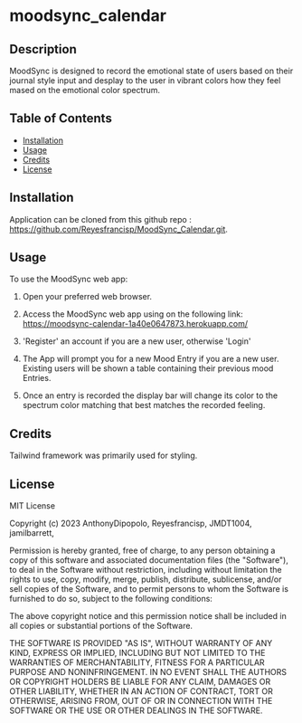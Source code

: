 # moodsync_calendar

## Description
MoodSync is designed to record the emotional state of users based on their journal style input and desplay to the user in vibrant colors how they feel mased on the emotional color spectrum.

## Table of Contents

- [Installation](#installation)
- [Usage](#usage)
- [Credits](#credits)
- [License](#license)


## Installation
Application can be cloned from this github repo : https://github.com/Reyesfrancisp/MoodSync_Calendar.git.


## Usage
To use the MoodSync web app:

1. Open your preferred web browser.

2. Access the MoodSync web app using on the following link: https://moodsync-calendar-1a40e0647873.herokuapp.com/

3. 'Register' an account if you are a new user, otherwise 'Login' 

4. The App will prompt you for a new Mood Entry if you are a new user. Existing users will be shown a table containing their previous mood Entries.

5. Once an entry is recorded the display bar will change its color to the spectrum color matching that best matches the recorded feeling.  


## Credits

Tailwind framework was primarily used for styling. 

## License
MIT License

Copyright (c) 2023 AnthonyDipopolo, Reyesfrancisp, JMDT1004, jamilbarrett,

Permission is hereby granted, free of charge, to any person obtaining a copy
of this software and associated documentation files (the "Software"), to deal
in the Software without restriction, including without limitation the rights
to use, copy, modify, merge, publish, distribute, sublicense, and/or sell
copies of the Software, and to permit persons to whom the Software is
furnished to do so, subject to the following conditions:

The above copyright notice and this permission notice shall be included in all
copies or substantial portions of the Software.

THE SOFTWARE IS PROVIDED "AS IS", WITHOUT WARRANTY OF ANY KIND, EXPRESS OR
IMPLIED, INCLUDING BUT NOT LIMITED TO THE WARRANTIES OF MERCHANTABILITY,
FITNESS FOR A PARTICULAR PURPOSE AND NONINFRINGEMENT. IN NO EVENT SHALL THE
AUTHORS OR COPYRIGHT HOLDERS BE LIABLE FOR ANY CLAIM, DAMAGES OR OTHER
LIABILITY, WHETHER IN AN ACTION OF CONTRACT, TORT OR OTHERWISE, ARISING FROM,
OUT OF OR IN CONNECTION WITH THE SOFTWARE OR THE USE OR OTHER DEALINGS IN THE
SOFTWARE.
